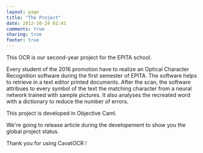 ```yaml
---
layout: page
title: "The Project"
date: 2012-10-24 02:41
comments: true
sharing: true
footer: true
---
```


This OCR is our second-year project for the EPITA school.

Every student of the 2016 promotion have to realize an Optical Character
Recognition software during the first semester of EPITA.
The software helps to retrieve in a text editor printed documents. After the
scan, the software attribues to every symbol of the text the matching character
from a neural network trained with sample pictures. It also analyses the
recreated word with a dictionary to reduce the number of errors.

This project is developed in Objective Caml.

We're going to release article during the developement to show you the global
project status.

Thank you for using CavatOCR !

